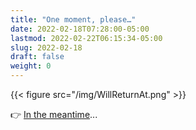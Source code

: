 ```yaml
---
title: "One moment, please…"
date: 2022-02-18T07:28:00-05:00
lastmod: 2022-02-22T06:15:34-05:00
slug: 2022-02-18
draft: false
weight: 0
---
```


{{< figure src="/img/WillReturnAt.png" >}}

👉 [In the meantime](https://rl.baty.net)...

[//]: # "Exported with love from a post written in Org mode"
[//]: # "- https://github.com/kaushalmodi/ox-hugo"
